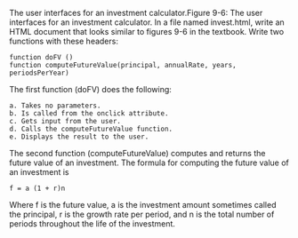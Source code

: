 The user interfaces for an investment calculator.Figure 9-6: The user interfaces for an investment calculator. In a file named invest.html, write an HTML document that looks similar to figures 9-6 in the textbook. Write two functions with these headers:

    function doFV ()
    function computeFutureValue(principal, annualRate, years, periodsPerYear)

The first function (doFV) does the following:

    a. Takes no parameters.
    b. Is called from the onclick attribute.
    c. Gets input from the user.
    d. Calls the computeFutureValue function.
    e. Displays the result to the user.

The second function (computeFutureValue) computes and returns the future value of an investment. The formula for computing the future value of an investment is

    f = a (1 + r)n

Where f is the future value, a is the investment amount sometimes called the principal, r is the growth rate per period, and n is the total number of periods throughout the life of the investment.

